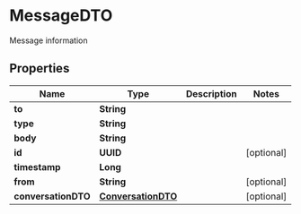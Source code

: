 

# MessageDTO

Message information

## Properties

| Name | Type | Description | Notes |
|------------ | ------------- | ------------- | -------------|
|**to** | **String** |  |  |
|**type** | **String** |  |  |
|**body** | **String** |  |  |
|**id** | **UUID** |  |  [optional] |
|**timestamp** | **Long** |  |  |
|**from** | **String** |  |  [optional] |
|**conversationDTO** | [**ConversationDTO**](ConversationDTO.md) |  |  [optional] |



